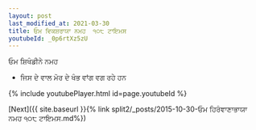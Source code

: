 ```yaml
---
layout: post
last_modified_at: 2021-03-30
title: ਓਮ ਵਿਕਸ਼ਰਾਯਾ ਨਮਹ  ੧੦੮ ਟਾਇਮਸ
youtubeId: _0p6rtXz5zU
---
```

 
 
 ਓਮ ਸ਼ਿਖੰਡੀਨੇ ਨਮਹ  
 
 -  ਜਿਸ ਦੇ ਵਾਲ ਮੋਰ ਦੇ ਖੰਭ ਵਾਂਗ ਵਗ ਰਹੇ ਹਨ 
 
  
 
  
 
 
 
 
 
 


{% include youtubePlayer.html id=page.youtubeId %}
 
[Next]({{ site.baseurl }}{% link  split2/_posts/2015-10-30-ਓਮ ਹਿਰੰਞਾਣਾਭਾਯਾ ਨਮਹ ੧੦੮ ਟਾਇਮਸ.md%})
 
